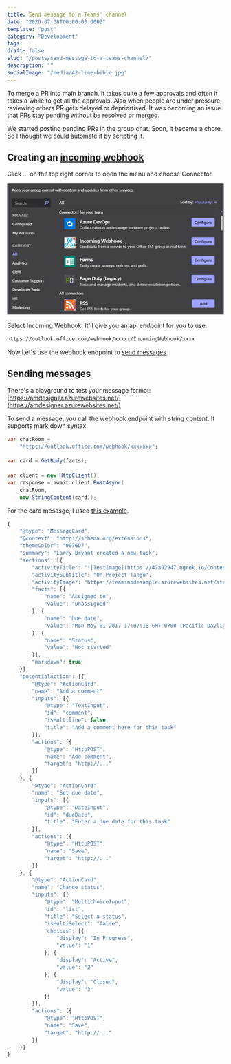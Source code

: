 ```yaml
---
title: Send message to a Teams' channel
date: "2020-07-08T00:00:00.000Z"
template: "post"
category: "Development"
tags:
draft: false
slug: "/posts/send-message-to-a-teams-channel/"
description: ""
socialImage: "/media/42-line-bible.jpg"
---
```

  

To merge a PR into main branch, it takes quite a few approvals and often it takes a while to get all the approvals. Also when people are under pressure, reviewing others PR gets delayed or depriortised. It was becoming an issue that PRs stay pending without be resolved or merged. 

We started posting pending PRs in the group chat. Soon, it became a chore. So I thought we could automate it by scripting it.

## Creating an [incoming webhook](https://docs.microsoft.com/en-us/microsoftteams/platform/webhooks-and-connectors/how-to/add-incoming-webhook)

Click ... on the top right corner to open the menu and choose Connector

![](assets/image14.png)

Select Incoming Webhook. It'll give you an api endpoint for you to use.

```bash
https://outlook.office.com/webhook/xxxxx/IncomingWebhook/xxxx
```

Now Let's use the webhook endpoint to [send messages](https://docs.microsoft.com/en-us/microsoftteams/platform/webhooks-and-connectors/how-to/connectors-using).

## Sending messages

There's a playground to test your message format: [https://amdesigner.azurewebsites.net/](https://amdesigner.azurewebsites.net/)

To send a message, you call the webhook endpoint with string content. It supports mark down syntax.

```csharp
var chatRoom =
    "https://outlook.office.com/webhook/xxxxxxx";

var card = GetBody(facts);

var client = new HttpClient();
var response = await client.PostAsync(
    chatRoom,
    new StringContent(card));

```

For the card mesasge, I used [this example](https://docs.microsoft.com/en-us/microsoftteams/platform/webhooks-and-connectors/how-to/connectors-using).

```javascript
{
    "@type": "MessageCard",
    "@context": "http://schema.org/extensions",
    "themeColor": "0076D7",
    "summary": "Larry Bryant created a new task",
    "sections": [{
        "activityTitle": "![TestImage](https://47a92947.ngrok.io/Content/Images/default.png)Larry Bryant created a new task",
        "activitySubtitle": "On Project Tango",
        "activityImage": "https://teamsnodesample.azurewebsites.net/static/img/image5.png",
        "facts": [{
            "name": "Assigned to",
            "value": "Unassigned"
        }, {
            "name": "Due date",
            "value": "Mon May 01 2017 17:07:18 GMT-0700 (Pacific Daylight Time)"
        }, {
            "name": "Status",
            "value": "Not started"
        }],
        "markdown": true
    }],
    "potentialAction": [{
        "@type": "ActionCard",
        "name": "Add a comment",
        "inputs": [{
            "@type": "TextInput",
            "id": "comment",
            "isMultiline": false,
            "title": "Add a comment here for this task"
        }],
        "actions": [{
            "@type": "HttpPOST",
            "name": "Add comment",
            "target": "http://..."
        }]
    }, {
        "@type": "ActionCard",
        "name": "Set due date",
        "inputs": [{
            "@type": "DateInput",
            "id": "dueDate",
            "title": "Enter a due date for this task"
        }],
        "actions": [{
            "@type": "HttpPOST",
            "name": "Save",
            "target": "http://..."
        }]
    }, {
        "@type": "ActionCard",
        "name": "Change status",
        "inputs": [{
            "@type": "MultichoiceInput",
            "id": "list",
            "title": "Select a status",
            "isMultiSelect": "false",
            "choices": [{
                "display": "In Progress",
                "value": "1"
            }, {
                "display": "Active",
                "value": "2"
            }, {
                "display": "Closed",
                "value": "3"
            }]
        }],
        "actions": [{
            "@type": "HttpPOST",
            "name": "Save",
            "target": "http://..."
        }]
    }]
}
```





